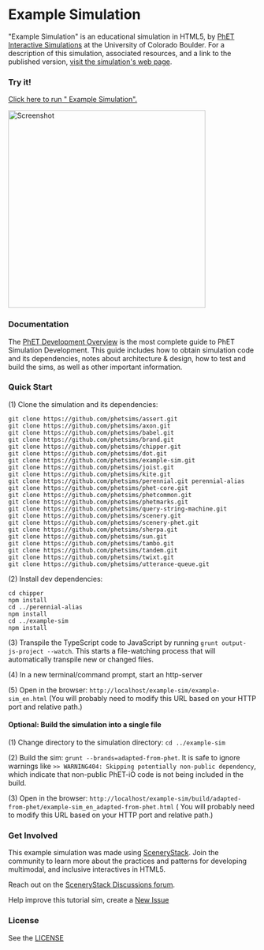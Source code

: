 Example Simulation
=============
"Example Simulation" is an educational simulation in HTML5, by <a href="https://phet.colorado.edu/" target="_blank">PhET
Interactive Simulations</a>
at the University of Colorado Boulder. For a description of this simulation, associated resources, and a link to the
published version,
<a href="https://phet.colorado.edu/en/simulation/example-sim" target="_blank">visit the simulation's web page</a>.

### Try it!

<a href="https://phet.colorado.edu/sims/html/example-sim/latest/example-sim_en.html" target="_blank">Click here to run "
Example Simulation".</a>

<a href="https://phet.colorado.edu/sims/html/example-sim/latest/example-sim_en.html" target="_blank">
<img src="https://raw.githubusercontent.com/phetsims/example-sim/main/assets/example-sim-screenshot.png" alt="Screenshot" style="width: 400px;"/>
</a>

### Documentation

The <a href="https://github.com/phetsims/phet-info/blob/main/doc/phet-development-overview.md" target="_blank">PhET
Development Overview</a> is the most complete guide to PhET Simulation Development. This guide includes how to obtain
simulation code and its dependencies, notes about architecture & design, how to test and build the sims, as well as
other important information.

### Quick Start

(1) Clone the simulation and its dependencies:

```
git clone https://github.com/phetsims/assert.git
git clone https://github.com/phetsims/axon.git
git clone https://github.com/phetsims/babel.git
git clone https://github.com/phetsims/brand.git
git clone https://github.com/phetsims/chipper.git
git clone https://github.com/phetsims/dot.git
git clone https://github.com/phetsims/example-sim.git
git clone https://github.com/phetsims/joist.git
git clone https://github.com/phetsims/kite.git
git clone https://github.com/phetsims/perennial.git perennial-alias
git clone https://github.com/phetsims/phet-core.git
git clone https://github.com/phetsims/phetcommon.git
git clone https://github.com/phetsims/phetmarks.git
git clone https://github.com/phetsims/query-string-machine.git
git clone https://github.com/phetsims/scenery.git
git clone https://github.com/phetsims/scenery-phet.git
git clone https://github.com/phetsims/sherpa.git
git clone https://github.com/phetsims/sun.git
git clone https://github.com/phetsims/tambo.git
git clone https://github.com/phetsims/tandem.git
git clone https://github.com/phetsims/twixt.git
git clone https://github.com/phetsims/utterance-queue.git
```

(2) Install dev dependencies:

```
cd chipper
npm install
cd ../perennial-alias
npm install
cd ../example-sim
npm install
```

(3) Transpile the TypeScript code to JavaScript by running `grunt output-js-project --watch`. This starts a file-watching process that will automatically transpile
new or changed files.

(4) In a new terminal/command prompt, start an http-server

(5) Open in the browser: `http://localhost/example-sim/example-sim_en.html` (You will probably need to modify this URL
based on your HTTP port and relative path.)

#### Optional: Build the simulation into a single file

(1) Change directory to the simulation directory: `cd ../example-sim`

(2) Build the sim: `grunt --brands=adapted-from-phet`. It is safe to ignore warnings
like `>> WARNING404: Skipping potentially non-public dependency`, which indicate that non-public PhET-iO code is not
being included in the build.

(3) Open in the browser: `http://localhost/example-sim/build/adapted-from-phet/example-sim_en_adapted-from-phet.html` (
You will probably need to modify this URL based on your HTTP port and relative path.)

### Get Involved

This example simulation was made using <a href="http://scenerystack.org/" target="_blank">SceneryStack</a>. Join the community to learn more about the practices and patterns for developing multimodal, and inclusive interactives in HTML5.

Reach out on the <a href="https://github.com/orgs/scenerystack/discussions" target="_blank">
SceneryStack Discussions forum</a>.

Help improve this tutorial sim, create a <a href="http://github.com/phetsims/example-sim/issues/new" target="_blank">New Issue</a>

### License

See the <a href="https://github.com/phetsims/example-sim/blob/main/LICENSE" target="_blank">LICENSE</a>
